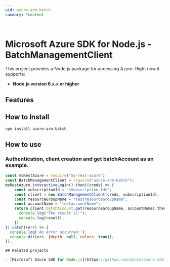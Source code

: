 ```yaml
---
uid: azure-arm-batch
summary: *content

---
```

# Microsoft Azure SDK for Node.js - BatchManagementClient
This project provides a Node.js package for accessing Azure. Right now it supports:
- **Node.js version 6.x.x or higher**

## Features


## How to Install

```bash
npm install azure-arm-batch
```

## How to use

### Authentication, client creation and get batchAccount as an example.

```javascript
const msRestAzure = require("ms-rest-azure");
const BatchManagementClient = require("azure-arm-batch");
msRestAzure.interactiveLogin().then((creds) => {
    const subscriptionId = "<Subscription_Id>";
    const client = new BatchManagementClient(creds, subscriptionId);
    const resourceGroupName = "testresourceGroupName";
    const accountName = "testaccountName";
    return client.batchAccount.get(resourceGroupName, accountName).then((result) => {
      console.log("The result is:");
      console.log(result);
    });
}).catch((err) => {
  console.log('An error occurred:');
  console.dir(err, {depth: null, colors: true});
});

## Related projects

- [Microsoft Azure SDK for Node.js](https://github.com/Azure/azure-sdk-for-node)
